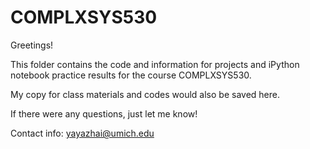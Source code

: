 # COMPLXSYS530

Greetings!

This folder contains the code and information for projects and iPython notebook practice results for the course COMPLXSYS530.

My copy for class materials and codes would also be saved here.

If there were any questions, just let me know!

Contact info: yayazhai@umich.edu

